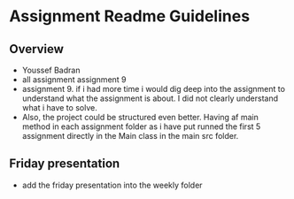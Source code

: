 # Assignment Readme Guidelines

## Overview

- Youssef Badran
- all assignment assignment 9
- assignment 9. if i had more time i would dig deep into the assignment to understand what the assignment is about. I did not clearly understand what i have to solve.
- Also, the project could be structured even better. Having af main method in each assignment folder as i have put runned the first 5 assignment directly in the Main class in the main src folder.

## Friday presentation
- add the friday presentation into the weekly folder
